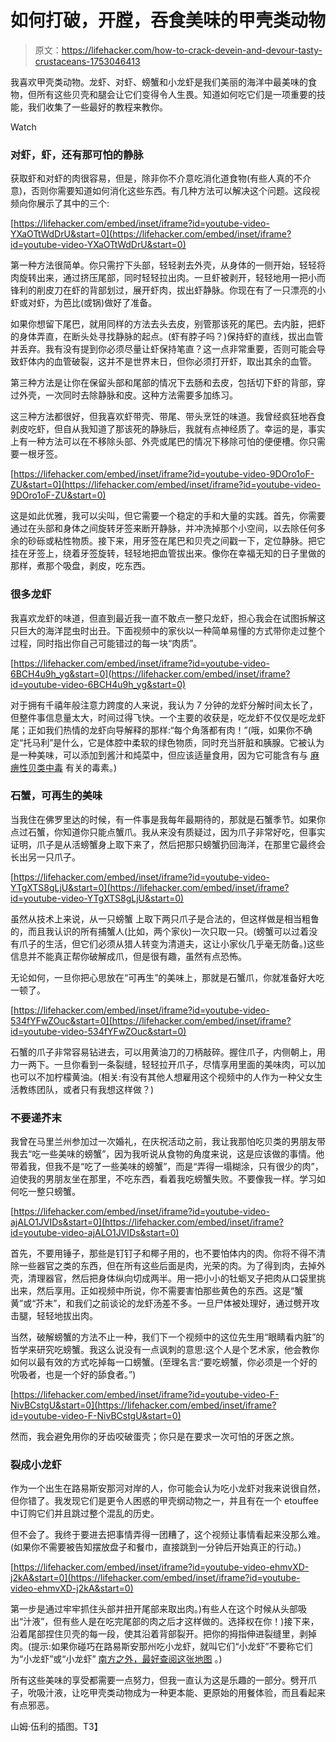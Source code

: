 # 如何打破，开膛，吞食美味的甲壳类动物

> 原文：<https://lifehacker.com/how-to-crack-devein-and-devour-tasty-crustaceans-1753046413>

我喜欢甲壳类动物。龙虾、对虾、螃蟹和小龙虾是我们美丽的海洋中最美味的食物，但所有这些贝壳和腿会让它们变得令人生畏。知道如何吃它们是一项重要的技能，我们收集了一些最好的教程来教你。

Watch

### 对虾，虾，还有那可怕的静脉

获取虾和对虾的肉很容易，但是，除非你不介意吃消化道食物(有些人真的不介意)，否则你需要知道如何消化这些东西。有几种方法可以解决这个问题。这段视频向你展示了其中的三个:

 [https://lifehacker.com/embed/inset/iframe?id=youtube-video-YXaOTtWdDrU&start=0](https://lifehacker.com/embed/inset/iframe?id=youtube-video-YXaOTtWdDrU&start=0) 

第一种方法很简单。你只需拧下头部，轻轻剥去外壳，从身体的一侧开始，轻轻将肉旋转出来，通过挤压尾部，同时轻轻拉出肉。一旦虾被剥开，轻轻地用一把小而锋利的削皮刀在虾的背部划过，展开虾肉，拔出虾静脉。你现在有了一只漂亮的小虾或对虾，为芭比(或锅)做好了准备。

如果你想留下尾巴，就用同样的方法去头去皮，别管那该死的尾巴。去内脏，把虾的身体弄直，在断头处寻找静脉的起点。(虾有脖子吗？)保持虾的直线，拔出血管并丢弃。我有没有提到你必须尽量让虾保持笔直？这一点非常重要，否则可能会导致虾体内的血管破裂，这并不是世界末日，但你必须打开虾，取出其余的血管。

第三种方法是让你在保留头部和尾部的情况下去肠和去皮，包括切下虾的背部，穿过外壳，一次同时去除静脉和皮。这种方法需要多加练习。

这三种方法都很好，但我喜欢虾带壳、带尾、带头烹饪的味道。我曾经疯狂地吞食剥皮吃虾，但自从我知道了那该死的静脉后，我就有点神经质了。幸运的是，事实上有一种方法可以在不移除头部、外壳或尾巴的情况下移除可怕的便便槽。你只需要一根牙签。

 [https://lifehacker.com/embed/inset/iframe?id=youtube-video-9DOro1oF-ZU&start=0](https://lifehacker.com/embed/inset/iframe?id=youtube-video-9DOro1oF-ZU&start=0) 

这是如此优雅，我可以尖叫，但它需要一个稳定的手和大量的实践。首先，你需要通过在头部和身体之间旋转牙签来断开静脉，并冲洗掉那个小空间，以去除任何多余的砂砾或粘性物质。接下来，用牙签在尾巴和贝壳之间戳一下，定位静脉。把它挂在牙签上，绕着牙签旋转，轻轻地把血管拔出来。像你在幸福无知的日子里做的那样，煮那个吸盘，剥皮，吃东西。

### 很多龙虾

我喜欢龙虾的味道，但直到最近我一直不敢点一整只龙虾，担心我会在试图拆解这只巨大的海洋昆虫时出丑。下面视频中的家伙以一种简单易懂的方式带你走过整个过程，同时指出你自己可能错过的每一块“肉质”。

 [https://lifehacker.com/embed/inset/iframe?id=youtube-video-6BCH4u9h_yg&start=0](https://lifehacker.com/embed/inset/iframe?id=youtube-video-6BCH4u9h_yg&start=0) 

对于拥有千禧年般注意力跨度的人来说，我认为 7 分钟的龙虾分解时间太长了，但整件事信息量太大，时间过得飞快。一个主要的收获是，吃龙虾不仅仅是吃龙虾尾；正如我们热情的龙虾向导解释的那样:“每个角落都有肉！”(哦，如果你不确定“托马利”是什么，它是体腔中柔软的绿色物质，同时充当肝脏和胰腺。它被认为是一种美味，可以添加到酱汁和炖菜中，但应该适量食用，因为它可能含有与 [麻痹性贝类中毒](https://en.wikipedia.org/wiki/Paralytic_shellfish_poisoning) 有关的毒素。)

### 石蟹，可再生的美味

当我住在佛罗里达的时候，有一件事是我每年最期待的，那就是石蟹季节。如果你点过石蟹，你知道你只能点蟹爪。我从来没有质疑过，因为爪子非常好吃，但事实证明，爪子是从活螃蟹身上取下来了，然后把那只螃蟹扔回海洋，在那里它最终会长出另一只爪子。

 [https://lifehacker.com/embed/inset/iframe?id=youtube-video-YTgXTS8gLjU&start=0](https://lifehacker.com/embed/inset/iframe?id=youtube-video-YTgXTS8gLjU&start=0) 

虽然从技术上来说，从一只螃蟹 上取下两只爪子是合法的，但这样做是相当粗鲁的，而且我认识的所有捕蟹人(比如，两个家伙)一次只取一只。(螃蟹可以过着没有爪子的生活，但它们必须从猎人转变为清道夫，这让小家伙几乎毫无防备。)这些信息并不能真正帮你破解成爪，但是很有趣，虽然有点恐怖。

无论如何，一旦你把心思放在“可再生”的美味上，那就是石蟹爪，你就准备好大吃一顿了。

 [https://lifehacker.com/embed/inset/iframe?id=youtube-video-534fYFwZOuc&start=0](https://lifehacker.com/embed/inset/iframe?id=youtube-video-534fYFwZOuc&start=0) 

石蟹的爪子非常容易钻进去，可以用黄油刀的刀柄敲碎。握住爪子，内侧朝上，用力一两下。一旦你看到一条裂缝，轻轻拉开爪子，尽情享用里面的美味肉，可以加也可以不加柠檬黄油。(相关:有没有其他人想雇用这个视频中的人作为一种父女生活教练团队，或者只有我想这样做？)

### 不要递芥末

我曾在马里兰州参加过一次婚礼，在庆祝活动之前，我让我那怕吃贝类的男朋友带我去“吃一些美味的螃蟹”，因为我听说从食物的角度来说，这是应该做的事情。他带着我，但我不是“吃了一些美味的螃蟹”，而是“弄得一塌糊涂，只有很少的肉”，迫使我的男朋友坐在那里，不吃东西，看着我吃螃蟹失败。不要像我一样。学习如何吃一整只螃蟹。

 [https://lifehacker.com/embed/inset/iframe?id=youtube-video-ajALO1JVIDs&start=0](https://lifehacker.com/embed/inset/iframe?id=youtube-video-ajALO1JVIDs&start=0) 

首先，不要用锤子，那些是钉钉子和椰子用的，也不要怕体内的肉。你将不得不清除一些器官之类的东西，但在所有这些后面是肉，光荣的肉。为了得到肉，去掉外壳，清理器官，然后把身体纵向切成两半。用一把小小的牡蛎叉子把肉从口袋里挑出来，然后享用。正如视频中所说，你不需要害怕那些黄色的东西。这是“蟹黄”或“芥末”，和我们之前谈论的龙虾汤差不多。一旦尸体被处理好，通过劈开攻击腿，轻轻地拔出肉。

当然，破解螃蟹的方法不止一种，我们下一个视频中的这位先生用“眼睛看内脏”的哲学来研究吃螃蟹。我这么说没有一点讽刺的意思:这个人是个艺术家，他会教你如何以最有效的方式吃掉每一口螃蟹。(至理名言:“要吃螃蟹，你必须是一个好的吮吸者，也是一个好的舔食者。”)

 [https://lifehacker.com/embed/inset/iframe?id=youtube-video-F-NivBCstgU&start=0](https://lifehacker.com/embed/inset/iframe?id=youtube-video-F-NivBCstgU&start=0) 

然而，我会避免用你的牙齿咬破蛋壳；你只是在要求一次可怕的牙医之旅。

### 裂成小龙虾

作为一个出生在路易斯安那河对岸的人，你可能会认为吃小龙虾对我来说很自然，但你错了。我发现它们是更令人困惑的甲壳纲动物之一，并且有在一个 etouffee 中订购它们并且跳过整个混乱的历史。

但不会了。我终于要进去把事情弄得一团糟了，这个视频让事情看起来没那么难。(如果你不需要被告知摆放盘子和餐巾，直接跳到一分钟后开始真正的行动。)

 [https://lifehacker.com/embed/inset/iframe?id=youtube-video-ehmvXD-j2kA&start=0](https://lifehacker.com/embed/inset/iframe?id=youtube-video-ehmvXD-j2kA&start=0) 

第一步是通过牢牢抓住头部并扭开尾部来取出肉。)有些人在这个时候从头部吸出“汁液”，但有些人是在吃完尾部的肉之后才这样做的。选择权在你！)接下来，沿着尾部捏住贝壳的每一段，使其沿着背部裂开。把你的拇指伸进裂缝里，剥掉肉。(提示:如果你碰巧在路易斯安那州吃小龙虾，就叫它们“小龙虾”不要称它们为“小龙虾”或“小龙虾” [南方之外，最好查阅这张地图](http://blog.revolutionanalytics.com/2013/06/r-and-language.html) 。)

所有这些美味的享受都需要一点努力，但我一直认为这是乐趣的一部分。劈开爪子，吮吸汁液，让吃甲壳类动物成为一种更本能、更原始的用餐体验，而且看起来有点邪恶。

山姆·伍利的插图。T3】